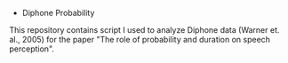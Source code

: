 * Diphone Probability

This repository contains script I used to analyze Diphone data (Warner et. al., 2005) for the paper "The role of probability and duration on speech perception".